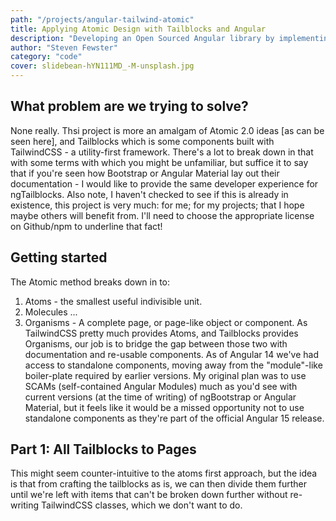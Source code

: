 ```yaml
---
path: "/projects/angular-tailwind-atomic"
title: Applying Atomic Design with Tailblocks and Angular
description: "Developing an Open Sourced Angular library by implementing Atomic 2.0 ideas on to the Tailwind CSS framework"
author: "Steven Fewster"
category: "code"
cover: slidebean-hYN111MD_-M-unsplash.jpg
---
```


## What problem are we trying to solve?

None really.  Thsi project is more an amalgam of Atomic 2.0 ideas [as can be seen here], and Tailblocks which is some components built with TailwindCSS - a utility-first framework.
There's a lot to break down in that with some terms with which you might be unfamiliar, but suffice it to say that if you're seen how Bootstrap or Angular Material lay out their documentation - I would like to provide the same developer experience for ngTailblocks.
Also note, I haven't checked to see if this is already in existence, this project is very much: for me; for my projects; that I hope maybe others will benefit from.  I'll need to choose the appropriate license on Github/npm to underline that fact!

## Getting started
The Atomic method breaks down in to:
1. Atoms - the smallest useful indivisible unit.
2. Molecules
...
5. Organisms - A complete page, or page-like object or component.
As TailwindCSS pretty much provides Atoms, and Tailblocks provides Organisms, our job is to bridge the gap between those two with documentation and re-usable components.
As of Angular 14 we've had access to standalone components, moving away from the "module"-like boiler-plate required by earlier versions.  My original plan was to use SCAMs (self-contained Angular Modules) much as you'd see with current versions (at the time of writing) of ngBootstrap or Angular Material, but it feels like it would be a missed opportunity not to use standalone components as they're part of the official Angular 15 release.
## Part 1: All Tailblocks to Pages
This might seem counter-intuitive to the atoms first approach, but the idea is that from crafting the tailblocks as is, we can then divide them further until we're left with items that can't be broken down further without re-writing TailwindCSS classes, which we don't want to do.